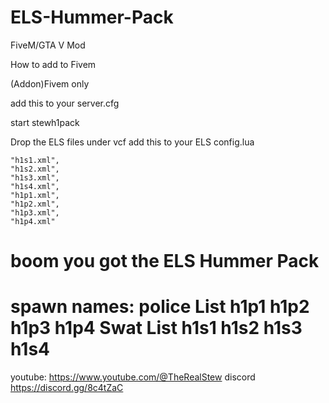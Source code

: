 # ELS-Hummer-Pack
FiveM/GTA V Mod 
			
How to add to Fivem 

(Addon)Fivem only

add this to your server.cfg

start stewh1pack

Drop the ELS files under vcf
add this to your ELS config.lua

	"h1s1.xml",
	"h1s2.xml",
	"h1s3.xml",
	"h1s4.xml",
	"h1p1.xml",
	"h1p2.xml",
	"h1p3.xml",
	"h1p4.xml"

boom you got the ELS Hummer Pack
=====================================
spawn names:
police List
h1p1
h1p2
h1p3
h1p4
Swat List
h1s1
h1s2
h1s3
h1s4
=====================================

youtube: https://www.youtube.com/@TheRealStew
discord https://discord.gg/8c4tZaC
